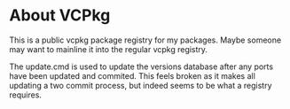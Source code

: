 About VCPkg
===========

This is a public vcpkg package registry for my packages. Maybe someone may
want to mainline it into the regular vcpkg registry.

The update.cmd is used to update the versions database after any ports have
been updated and commited. This feels broken as it makes all updating a two
commit process, but indeed seems to be what a registry requires.


